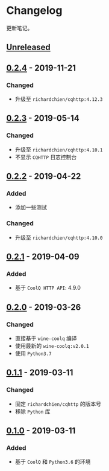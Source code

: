 # Changelog

更新笔记。

## [Unreleased]

## [0.2.4] - 2019-11-21

### Changed

- 升级至 `richardchien/cqhttp:4.12.3`

## [0.2.3] - 2019-05-14

### Changed

- 升级至 `richardchien/cqhttp:4.10.1`
- 不显示 `CQHTTP` 日志控制台

## [0.2.2] - 2019-04-22

### Added

- 添加一些测试

### Changed

- 升级至 `richardchien/cqhttp:4.10.0`

## [0.2.1] - 2019-04-09

### Added

- 基于 `CoolQ HTTP API`: 4.9.0

## [0.2.0] - 2019-03-26

### Changed

- 直接基于 `wine-coolq` 编译
- 使用最新的 `wine-coolq:v2.0.1`
- 使用 `Python3.7`

## [0.1.1] - 2019-03-11

### Changed

- 固定 `richardchien/cqhttp` 的版本号
- 移除 `Python` 库

## [0.1.0] - 2019-03-11

### Added

- 基于 `CoolQ` 和 `Python3.6` 的环境

[Unreleased]: https://github.com/he0119/CoolQBot-env/compare/v0.2.4...HEAD
[0.2.4]: https://github.com/he0119/CoolQBot-env/compare/v0.2.3...v0.2.4
[0.2.3]: https://github.com/he0119/CoolQBot-env/compare/v0.2.2...v0.2.3
[0.2.2]: https://github.com/he0119/CoolQBot-env/compare/v0.2.1...v0.2.2
[0.2.1]: https://github.com/he0119/CoolQBot-env/compare/v0.2.0...v0.2.1
[0.2.0]: https://github.com/he0119/CoolQBot-env/compare/v0.1.1...v0.2.0
[0.1.1]: https://github.com/he0119/CoolQBot-env/compare/v0.1.0...v0.1.1
[0.1.0]: https://github.com/he0119/CoolQBot-env/releases/tag/v0.1.0

